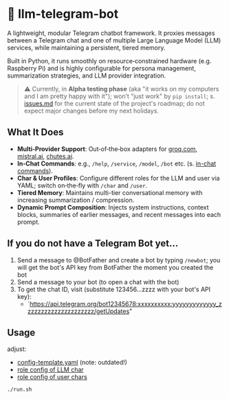 # 🤖 llm-telegram-bot

A lightweight, modular Telegram chatbot framework. It proxies messages between a Telegram chat and one of multiple Large Language Model (LLM) services, while maintaining a persistent, tiered memory.

Built in Python, it runs smoothly on resource‑constrained hardware (e.g. Raspberry Pi) and is highly configurable for persona management, summarization strategies, and LLM provider integration.

> ⚠️ Currently, in **Alpha testing phase** (aka "it works on my computers and I am pretty happy with it"); won’t "just work" by `pip install`; s. [issues.md](/issues.md) for the current state of the project's roadmap; do not expect major changes before my next holidays.

## What It Does

- **Multi‑Provider Support**: Out‑of‑the‑box adapters for [groq.com](https://console.groq.com/docs/models), [mistral.ai](https://docs.mistral.ai/getting-started/models/models_overview/), [chutes.ai](https://chutes.ai/app?type=llm).
- **In‑Chat Commands**: e.g., `/help`, `/service`, `/model`, `/bot` etc. (s. [in-chat commands](/config/commands.yaml)).
- **Char & User Profiles**: Configure different roles for the LLM and user via YAML; switch on‑the‑fly with `/char` and `/user`.
- **Tiered Memory**: Maintains multi-tier conversational memory with increasing summarization / compression.
- **Dynamic Prompt Composition**: Injects system instructions, context blocks, summaries of earlier messages, and recent messages into each prompt.

## If you do not have a Telegram Bot yet...

1. Send a message to @BotFather and create a bot by typing `/newbot`; you will get the bot's API key from BotFather the moment you created the bot
2. Send a message to your bot (to open a chat with the bot)
3. To get the chat ID, visit (substitute 123456...zzzz with your bot's API key):
   - `https://api.telegram.org/bot12345678:xxxxxxxxxx:yyyyyyyyyyyyy_zzzzzzzzzzzzzzzzzzzzz/getUpdates"

## Usage

adjust:

- [config-template.yaml](/config/config-template.yaml) (note: outdated!)
- [role config of LLM char](config/chars/char_template.yaml)
- [role config of user chars](/config/users/user_template.yaml)

```bash
./run.sh
```
